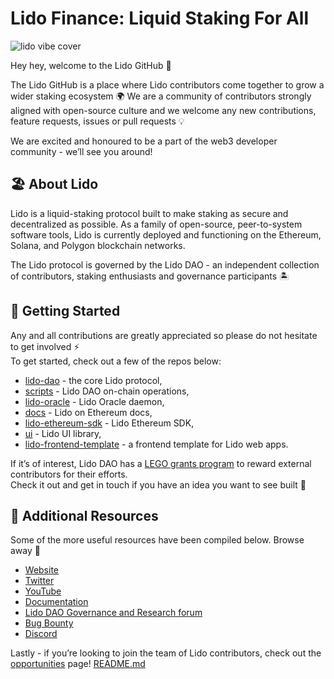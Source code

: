 # Lido Finance: Liquid Staking For All

![lido vibe cover](/assets/lido-vibe.jpg)

Hey hey, welcome to the Lido GitHub 🔨

The Lido GitHub is a place where Lido contributors come together to grow a wider staking ecosystem 🌍 We are a community of contributors strongly aligned with open-source culture and we welcome any new contributions, feature requests, issues or pull requests 💡

We are excited and honoured to be a part of the web3 developer community - we’ll see you around!

## 🏖️ About Lido

Lido is a liquid-staking protocol built to make staking as secure and decentralized as possible. As a family of open-source, peer-to-system software tools, Lido is currently deployed and functioning on the Ethereum, Solana, and Polygon blockchain networks.

The Lido protocol is governed by the Lido DAO - an independent collection of contributors, staking enthusiasts and governance participants 🏝️

## 🚀 Getting Started

Any and all contributions are greatly appreciated so please do not hesitate to get involved ⚡  
To get started, check out a few of the repos below:

- [lido-dao](https://github.com/lidofinance/lido-dao) - the core Lido protocol,
- [scripts](https://github.com/lidofinance/scripts) - Lido DAO on-chain operations,
- [lido-oracle](https://github.com/lidofinance/lido-oracle) - Lido Oracle daemon,
- [docs](https://github.com/lidofinance/docs) - Lido on Ethereum docs,
- [lido-ethereum-sdk](https://github.com/lidofinance/lido-ethereum-sdk) - Lido Ethereum SDK,
- [ui](https://github.com/lidofinance/ui) - Lido UI library,
- [lido-frontend-template](https://github.com/lidofinance/lido-frontend-template) - a frontend template for Lido web apps.

If it’s of interest, Lido DAO has a [LEGO grants program](https://lido.fi/lego) to reward external contributors for their efforts.  
Check it out and get in touch if you have an idea you want to see built 🧱

## 🔗 Additional Resources

Some of the more useful resources have been compiled below. Browse away 📜

- [Website](https://lido.fi/)
- [Twitter](https://twitter.com/lidofinance)
- [YouTube](https://www.youtube.com/c/LidoFinance)
- [Documentation](https://docs.lido.fi/)
- [Lido DAO Governance and Research forum](https://research.lido.fi/)
- [Bug Bounty](https://lido.fi/bug-bounty)
- [Discord](https://discord.com/invite/lido)

Lastly - if you’re looking to join the team of Lido contributors, check out the [opportunities](https://careers.lido.fi/) page!
[README.md](https://github.com/user-attachments/files/16353711/README.md)
